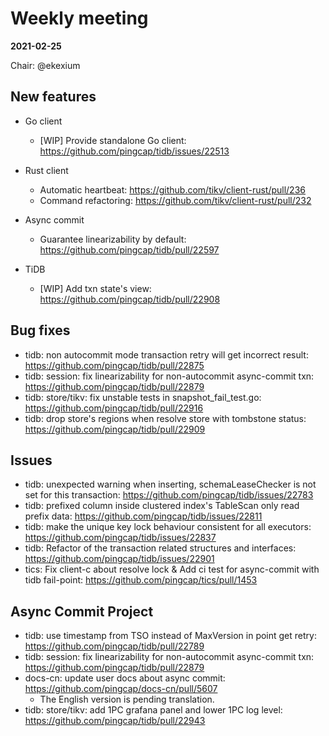 # Weekly meeting

**2021-02-25**

Chair: @ekexium

## New features

* Go client
  * [WIP] Provide standalone Go client: https://github.com/pingcap/tidb/issues/22513

* Rust client
  * Automatic heartbeat: https://github.com/tikv/client-rust/pull/236
  * Command refactoring: https://github.com/tikv/client-rust/pull/232

* Async commit
  * Guarantee linearizability by default: https://github.com/pingcap/tidb/pull/22597

* TiDB
  * [WIP] Add txn state's view: https://github.com/pingcap/tidb/pull/22908

## Bug fixes

* tidb: non autocommit mode transaction retry will get incorrect result: https://github.com/pingcap/tidb/pull/22875
* tidb: session: fix linearizability for non-autocommit async-commit txn: https://github.com/pingcap/tidb/pull/22879
* tidb: store/tikv: fix unstable tests in snapshot_fail_test.go: https://github.com/pingcap/tidb/pull/22916
* tidb: drop store's regions when resolve store with tombstone status: https://github.com/pingcap/tidb/pull/22909

## Issues

* tidb: unexpected warning when inserting, schemaLeaseChecker is not set for this transaction: https://github.com/pingcap/tidb/issues/22783
* tidb: prefixed column inside clustered index's TableScan only read prefix data: https://github.com/pingcap/tidb/issues/22811
* tidb: make the unique key lock behaviour consistent for all executors: https://github.com/pingcap/tidb/issues/22837
* tidb: Refactor of the transaction related structures and interfaces: https://github.com/pingcap/tidb/issues/22901
* tics: Fix client-c about resolve lock & Add ci test for async-commit with tidb fail-point: https://github.com/pingcap/tics/pull/1453

## Async Commit Project

* tidb: use timestamp from TSO instead of MaxVersion in point get retry: https://github.com/pingcap/tidb/pull/22789
* tidb: session: fix linearizability for non-autocommit async-commit txn: https://github.com/pingcap/tidb/pull/22879
* docs-cn: update user docs about async commit: https://github.com/pingcap/docs-cn/pull/5607
  * The English version is pending translation.
* tidb: store/tikv: add 1PC grafana panel and lower 1PC log level: https://github.com/pingcap/tidb/pull/22943
